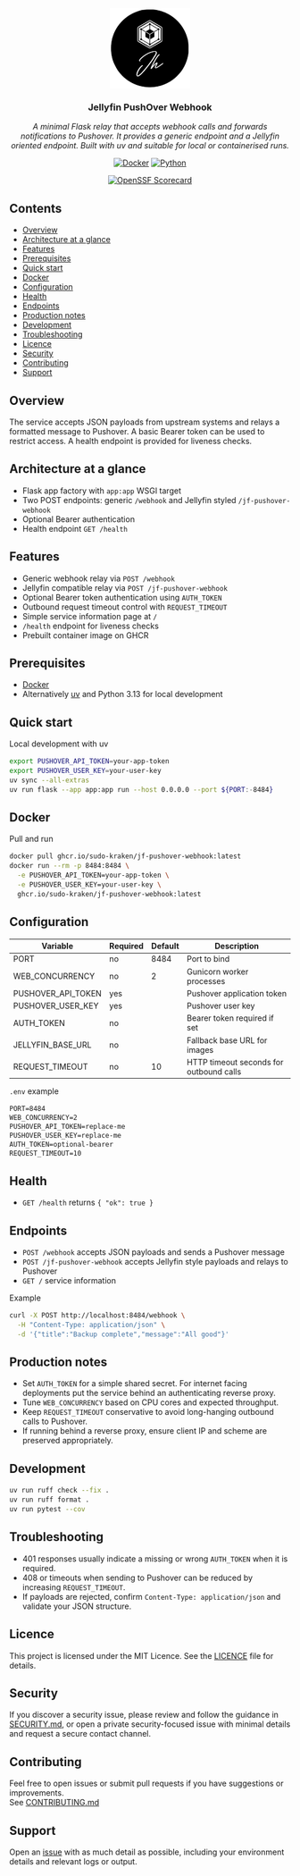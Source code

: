 <div align="center">
<img src="docs/assets/logo.png" align="center" width="144px" height="144px"/>

### Jellyfin PushOver Webhook

_A minimal Flask relay that accepts webhook calls and forwards notifications to Pushover. It provides a generic endpoint and a Jellyfin oriented endpoint. Built with uv and suitable for local or containerised runs._
</div>

<div align="center">

[![Docker](https://img.shields.io/github/v/tag/sudo-kraken/jf-pushover-webhook?label=docker&logo=docker&style=for-the-badge)](https://github.com/sudo-kraken//jf-pushover-webhook/pkgs/container//jf-pushover-webhook) [![Python](https://img.shields.io/python/required-version-toml?tomlFilePath=https%3A%2F%2Fraw.githubusercontent.com%2Fsudo-kraken%2F/jf-pushover-webhook%2Fmain%2Fpyproject.toml&logo=python&logoColor=yellow&color=3776AB&style=for-the-badge)](https://github.com/sudo-kraken/jf-pushover-webhook/blob/main/pyproject.toml)
</div>

<div align="center">

[![OpenSSF Scorecard](https://img.shields.io/ossf-scorecard/github.com/sudo-kraken/jf-pushover-webhook?label=openssf%20scorecard&style=for-the-badge)](https://scorecard.dev/viewer/?uri=github.com/sudo-kraken/jf-pushover-webhook)

</div>

## Contents

- [Overview](#overview)
- [Architecture at a glance](#architecture-at-a-glance)
- [Features](#features)
- [Prerequisites](#prerequisites)
- [Quick start](#quick-start)
- [Docker](#docker)
- [Configuration](#configuration)
- [Health](#health)
- [Endpoints](#endpoints)
- [Production notes](#production-notes)
- [Development](#development)
- [Troubleshooting](#troubleshooting)
- [Licence](#licence)
- [Security](#security)
- [Contributing](#contributing)
- [Support](#support)

## Overview

The service accepts JSON payloads from upstream systems and relays a formatted message to Pushover. A basic Bearer token can be used to restrict access. A health endpoint is provided for liveness checks.

## Architecture at a glance

- Flask app factory with `app:app` WSGI target
- Two POST endpoints: generic `/webhook` and Jellyfin styled `/jf-pushover-webhook`
- Optional Bearer authentication
- Health endpoint `GET /health`

## Features

- Generic webhook relay via `POST /webhook`
- Jellyfin compatible relay via `POST /jf-pushover-webhook`
- Optional Bearer token authentication using `AUTH_TOKEN`
- Outbound request timeout control with `REQUEST_TIMEOUT`
- Simple service information page at `/`
- `/health` endpoint for liveness checks
- Prebuilt container image on GHCR

## Prerequisites

- [Docker](https://www.docker.com/)
- Alternatively [uv](https://docs.astral.sh/uv/) and Python 3.13 for local development

## Quick start

Local development with uv

```bash
export PUSHOVER_API_TOKEN=your-app-token
export PUSHOVER_USER_KEY=your-user-key
uv sync --all-extras
uv run flask --app app:app run --host 0.0.0.0 --port ${PORT:-8484}
```

## Docker

Pull and run

```bash
docker pull ghcr.io/sudo-kraken/jf-pushover-webhook:latest
docker run --rm -p 8484:8484 \
  -e PUSHOVER_API_TOKEN=your-app-token \
  -e PUSHOVER_USER_KEY=your-user-key \
  ghcr.io/sudo-kraken/jf-pushover-webhook:latest
```

## Configuration

| Variable | Required | Default | Description |
|----------|----------|---------|-------------|
| PORT | no | 8484 | Port to bind |
| WEB_CONCURRENCY | no | 2 | Gunicorn worker processes |
| PUSHOVER_API_TOKEN | yes |  | Pushover application token |
| PUSHOVER_USER_KEY | yes |  | Pushover user key |
| AUTH_TOKEN | no |  | Bearer token required if set |
| JELLYFIN_BASE_URL | no |  | Fallback base URL for images |
| REQUEST_TIMEOUT | no | 10 | HTTP timeout seconds for outbound calls |

`.env` example

```dotenv
PORT=8484
WEB_CONCURRENCY=2
PUSHOVER_API_TOKEN=replace-me
PUSHOVER_USER_KEY=replace-me
AUTH_TOKEN=optional-bearer
REQUEST_TIMEOUT=10
```

## Health

- `GET /health` returns `{ "ok": true }`

## Endpoints

- `POST /webhook` accepts JSON payloads and sends a Pushover message
- `POST /jf-pushover-webhook` accepts Jellyfin style payloads and relays to Pushover
- `GET /` service information

Example

```bash
curl -X POST http://localhost:8484/webhook \
  -H "Content-Type: application/json" \
  -d '{"title":"Backup complete","message":"All good"}'
```

## Production notes

- Set `AUTH_TOKEN` for a simple shared secret. For internet facing deployments put the service behind an authenticating reverse proxy.
- Tune `WEB_CONCURRENCY` based on CPU cores and expected throughput.
- Keep `REQUEST_TIMEOUT` conservative to avoid long-hanging outbound calls to Pushover.
- If running behind a reverse proxy, ensure client IP and scheme are preserved appropriately.

## Development

```bash
uv run ruff check --fix .
uv run ruff format .
uv run pytest --cov
```

## Troubleshooting

- 401 responses usually indicate a missing or wrong `AUTH_TOKEN` when it is required.
- 408 or timeouts when sending to Pushover can be reduced by increasing `REQUEST_TIMEOUT`.
- If payloads are rejected, confirm `Content-Type: application/json` and validate your JSON structure.

## Licence

This project is licensed under the MIT Licence. See the [LICENCE](LICENCE) file for details.

## Security

If you discover a security issue, please review and follow the guidance in [SECURITY.md](SECURITY.md), or open a private security-focused issue with minimal details and request a secure contact channel.

## Contributing

Feel free to open issues or submit pull requests if you have suggestions or improvements.  
See [CONTRIBUTING.md](CONTRIBUTING.md)

## Support

Open an [issue](/../../issues) with as much detail as possible, including your environment details and relevant logs or output.
